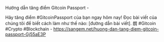 Hướng dẫn tăng điểm Gitcoin Passport - 

Hãy tăng điểm #GitcoinPassport của bạn ngay hôm nay! Đọc bài viết của chúng tôi để biết cách làm như thế nào: [đường dẫn bài viết]. 朗 #Gitcoin #Crypto #Blockchain - https://sangem.net/huong-dan-tang-diem-gitcoin-passport-Gj55aE3P
